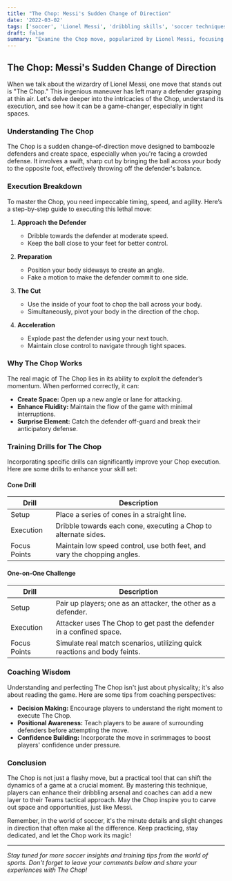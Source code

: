 ```yaml
---
title: "The Chop: Messi's Sudden Change of Direction"
date: '2022-03-02'
tags: ['soccer', 'Lionel Messi', 'dribbling skills', 'soccer techniques', 'player analysis', 'skill development', 'coaching tips', 'training', 'sports']
draft: false
summary: "Examine the Chop move, popularized by Lionel Messi, focusing on its execution and how it can create space in crowded areas."
---
```


## The Chop: Messi's Sudden Change of Direction

When we talk about the wizardry of Lionel Messi, one move that stands out is "The Chop." This ingenious maneuver has left many a defender grasping at thin air. Let's delve deeper into the intricacies of the Chop, understand its execution, and see how it can be a game-changer, especially in tight spaces.

### Understanding The Chop

The Chop is a sudden change-of-direction move designed to bamboozle defenders and create space, especially when you're facing a crowded defense. It involves a swift, sharp cut by bringing the ball across your body to the opposite foot, effectively throwing off the defender's balance.

### Execution Breakdown

To master the Chop, you need impeccable timing, speed, and agility. Here’s a step-by-step guide to executing this lethal move:

1. **Approach the Defender**
    - Dribble towards the defender at moderate speed.
    - Keep the ball close to your feet for better control.

2. **Preparation**
    - Position your body sideways to create an angle.
    - Fake a motion to make the defender commit to one side.

3. **The Cut**
    - Use the inside of your foot to chop the ball across your body.
    - Simultaneously, pivot your body in the direction of the chop.

4. **Acceleration**
    - Explode past the defender using your next touch.
    - Maintain close control to navigate through tight spaces.

### Why The Chop Works

The real magic of The Chop lies in its ability to exploit the defender’s momentum. When performed correctly, it can:
- **Create Space:** Open up a new angle or lane for attacking.
- **Enhance Fluidity:** Maintain the flow of the game with minimal interruptions.
- **Surprise Element:** Catch the defender off-guard and break their anticipatory defense.

### Training Drills for The Chop

Incorporating specific drills can significantly improve your Chop execution. Here are some drills to enhance your skill set:

#### Cone Drill

| **Drill**      | **Description**                                      |
|----------------|------------------------------------------------------|
| Setup          | Place a series of cones in a straight line.          |
| Execution      | Dribble towards each cone, executing a Chop to alternate sides. |
| Focus Points   | Maintain low speed control, use both feet, and vary the chopping angles. |

#### One-on-One Challenge

| **Drill**      | **Description**                                      |
|----------------|------------------------------------------------------|
| Setup          | Pair up players; one as an attacker, the other as a defender. |
| Execution      | Attacker uses The Chop to get past the defender in a confined space. |
| Focus Points   | Simulate real match scenarios, utilizing quick reactions and body feints. |

### Coaching Wisdom

Understanding and perfecting The Chop isn't just about physicality; it's also about reading the game. Here are some tips from coaching perspectives:

- **Decision Making:** Encourage players to understand the right moment to execute The Chop.
- **Positional Awareness:** Teach players to be aware of surrounding defenders before attempting the move.
- **Confidence Building:** Incorporate the move in scrimmages to boost players' confidence under pressure.

### Conclusion

The Chop is not just a flashy move, but a practical tool that can shift the dynamics of a game at a crucial moment. By mastering this technique, players can enhance their dribbling arsenal and coaches can add a new layer to their Teams tactical approach. May the Chop inspire you to carve out space and opportunities, just like Messi.

Remember, in the world of soccer, it's the minute details and slight changes in direction that often make all the difference. Keep practicing, stay dedicated, and let the Chop work its magic!

---

*Stay tuned for more soccer insights and training tips from the world of sports. Don't forget to leave your comments below and share your experiences with The Chop!*
```